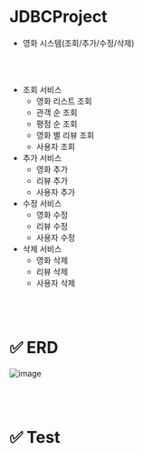 ﻿# JDBCProject

- 영화 시스템(조회/추가/수정/삭제)

<br></br>
- 조회 서비스
    - 영화 리스트 조회
    - 관객 순 조회
    - 평점 순 조회
    - 영화 별 리뷰 조회
    - 사용자 조회
- 추가 서비스
    - 영화 추가
    - 리뷰 추가
    - 사용자 추가
- 수정 서비스
    - 영화 수정
    - 리뷰 수정
    - 사용자 수정
- 삭제 서비스
    - 영화 삭제
    - 리뷰 삭제
    - 사용자 삭제
 

<br>
</br>

# ✅ ERD

![image](https://github.com/user-attachments/assets/58961060-9c20-47b2-85ee-98f0d1ccb8eb)


<br>
</br>

# ✅ Test
